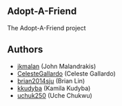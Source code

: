 Adopt-A-Friend
--------
The Adopt-A-Friend project

Authors
--------
* [jkmalan](https://github.com/jkmalan) (John Malandrakis)
* [CelesteGallardo](https://github.com/CelesteGallardo) (Celeste Gallardo)
* [brian2014sju](https://github.com/brian2014sju) (Brian Lin)
* [kkudyba](https://github.com/kkudyba) (Kamila Kudyba)
* [uchuk250](https://github.com/uchuk250) (Uche Chukwu)
